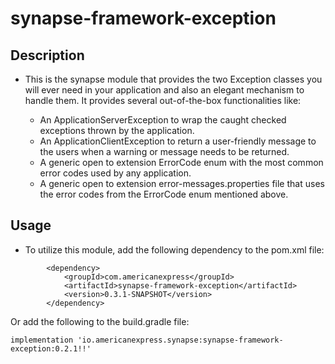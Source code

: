 # synapse-framework-exception

## Description

- This is the synapse module that provides the two Exception classes you will ever need in your application and also an
  elegant mechanism to handle them. It provides several out-of-the-box functionalities like:

    - An ApplicationServerException to wrap the caught checked exceptions thrown by the application.
    - An ApplicationClientException to return a user-friendly message to the users when a warning or message needs to be
      returned.
    - A generic open to extension ErrorCode enum with the most common error codes used by any application.
    - A generic open to extension error-messages.properties file that uses the error codes from the ErrorCode enum
      mentioned above.

## Usage
- To utilize this module, add the following dependency to the pom.xml file:
```
        <dependency>
            <groupId>com.americanexpress</groupId>
            <artifactId>synapse-framework-exception</artifactId>
            <version>0.3.1-SNAPSHOT</version>
        </dependency>
```
Or add the following to the build.gradle file:
```
implementation 'io.americanexpress.synapse:synapse-framework-exception:0.2.1!!'
```

